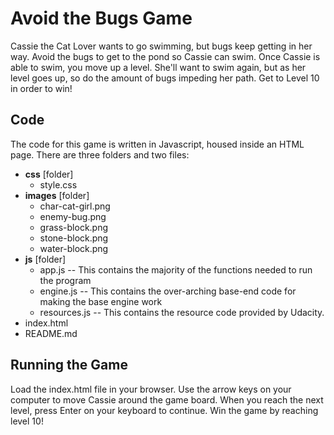 # Avoid the Bugs Game

Cassie the Cat Lover wants to go swimming, but bugs keep getting in her way. Avoid the bugs to get to the pond so Cassie can swim.
Once Cassie is able to swim, you move up a level. She'll want to swim again, but as her level goes up, so do the amount of bugs impeding her path.
Get to Level 10 in order to win!

## Code
The code for this game is written in Javascript, housed inside an HTML page. There are three folders and two files:
- **css** [folder]
  - style.css
- **images** [folder]
  - char-cat-girl.png
  - enemy-bug.png
  - grass-block.png
  - stone-block.png
  - water-block.png
- **js** [folder]
  - app.js -- This contains the majority of the functions needed to run the program
  - engine.js -- This contains the over-arching base-end code for making the base engine work
  - resources.js -- This contains the resource code provided by Udacity.
- index.html
- README.md

## Running the Game
Load the index.html file in your browser.
Use the arrow keys on your computer to move Cassie around the game board. 
When you reach the next level, press Enter on your keyboard to continue.
Win the game by reaching level 10!
